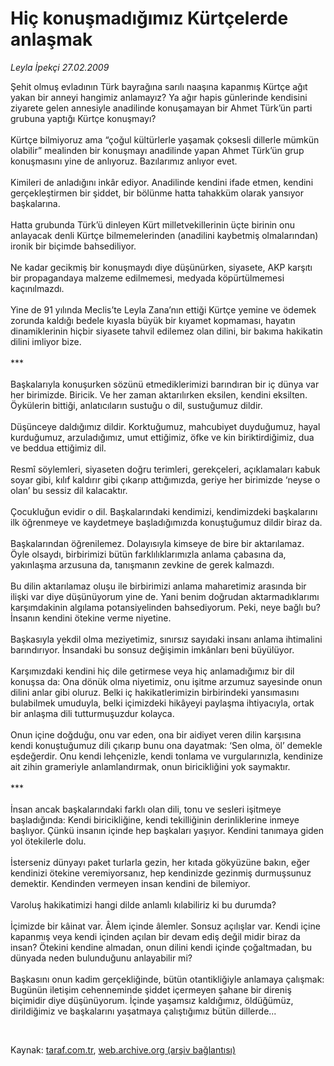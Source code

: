 # Hiç konuşmadığımız Kürtçelerde anlaşmak

*Leyla İpekçi 27.02.2009*

<div class="taraf_structure_2col_1zq">
<div class="margen_n">



 <p>Şehit olmuş evladının Türk bayrağına sarılı naaşına kapanmış Kürtçe ağıt yakan bir anneyi hangimiz anlamayız? Ya ağır hapis günlerinde kendisini ziyarete gelen annesiyle anadilinde konuşamayan bir Ahmet Türk’ün parti grubuna yaptığı Kürtçe konuşmayı? <br/><br/>Kürtçe bilmiyoruz ama “çoğul kültürlerle yaşamak çoksesli dillerle mümkün olabilir” mealinden bir konuşmayı anadilinde yapan Ahmet Türk’ün grup konuşmasını yine de anlıyoruz. Bazılarımız anlıyor evet. <br/><br/>Kimileri de anladığını inkâr ediyor. Anadilinde kendini ifade etmen, kendini gerçekleştirmen bir şiddet, bir bölünme hatta tahakküm olarak yansıyor başkalarına. <br/><br/>Hatta grubunda Türk’ü dinleyen Kürt milletvekillerinin üçte birinin onu anlayacak denli Kürtçe bilmemelerinden (anadilini kaybetmiş olmalarından) ironik bir biçimde bahsediliyor. <br/><br/>Ne kadar gecikmiş bir konuşmaydı diye düşünürken, siyasete, AKP karşıtı bir propagandaya malzeme edilmemesi, medyada köpürtülmemesi kaçınılmazdı. <br/><br/>Yine de 91 yılında Meclis’te Leyla Zana’nın ettiği Kürtçe yemine ve ödemek zorunda kaldığı bedele kıyasla büyük bir kıyamet kopmaması, hayatın dinamiklerinin hiçbir siyasete tahvil edilemez olan dilini, bir bakıma hakikatin dilini imliyor bize. <br/><br/>*** <br/><br/>Başkalarıyla konuşurken sözünü etmediklerimizi barındıran bir iç dünya var her birimizde. Biricik. Ve her zaman aktarılırken eksilen, kendini eksilten. Öykülerin bittiği, anlatıcıların sustuğu o dil, sustuğumuz dildir. <br/><br/>Düşünceye daldığımız dildir. Korktuğumuz, mahcubiyet duyduğumuz, hayal kurduğumuz, arzuladığımız, umut ettiğimiz, öfke ve kin biriktirdiğimiz, dua ve beddua ettiğimiz dil. <br/><br/>Resmî söylemleri, siyaseten doğru terimleri, gerekçeleri, açıklamaları kabuk soyar gibi, kılıf kaldırır gibi çıkarıp attığımızda, geriye her birimizde ‘neyse o olan’ bu sessiz dil kalacaktır. <br/><br/>Çocukluğun evidir o dil. Başkalarındaki kendimizi, kendimizdeki başkalarını ilk öğrenmeye ve kaydetmeye başladığımızda konuştuğumuz dildir biraz da. <br/><br/>Başkalarından öğrenilemez. Dolayısıyla kimseye de bire bir aktarılamaz. Öyle olsaydı, birbirimizi bütün farklılıklarımızla anlama çabasına da, yakınlaşma arzusuna da, tanışmanın zevkine de gerek kalmazdı. <br/><br/>Bu dilin aktarılamaz oluşu ile birbirimizi anlama maharetimiz arasında bir ilişki var diye düşünüyorum yine de. Yani benim doğrudan aktarmadıklarımı karşımdakinin algılama potansiyelinden bahsediyorum. Peki, neye bağlı bu? İnsanın kendini ötekine verme niyetine. <br/><br/>Başkasıyla yekdil olma meziyetimiz, sınırsız sayıdaki insanı anlama ihtimalini barındırıyor. İnsandaki bu sonsuz değişimin imkânları beni büyülüyor. <br/><br/>Karşımızdaki kendini hiç dile getirmese veya hiç anlamadığımız bir dil konuşsa da: Ona dönük olma niyetimiz, onu işitme arzumuz sayesinde onun dilini anlar gibi oluruz. Belki iç hakikatlerimizin birbirindeki yansımasını bulabilmek umuduyla, belki içimizdeki hikâyeyi paylaşma ihtiyacıyla, ortak bir anlaşma dili tutturmuşuzdur kolayca. <br/><br/>Onun içine doğduğu, onu var eden, ona bir aidiyet veren dilin karşısına kendi konuştuğumuz dili çıkarıp bunu ona dayatmak: ‘Sen olma, öl’ demekle eşdeğerdir. Onu kendi lehçenizle, kendi tonlama ve vurgularınızla, kendinize ait zihin grameriyle anlamlandırmak, onun biricikliğini yok saymaktır. <br/><br/>*** <br/><br/>İnsan ancak başkalarındaki farklı olan dili, tonu ve sesleri işitmeye başladığında: Kendi biricikliğine, kendi tekilliğinin derinliklerine inmeye başlıyor. Çünkü insanın içinde hep başkaları yaşıyor. Kendini tanımaya giden yol ötekilerle dolu. <br/><br/>İsterseniz dünyayı paket turlarla gezin, her kıtada gökyüzüne bakın, eğer kendinizi ötekine veremiyorsanız, hep kendinizde gezinmiş durmuşsunuz demektir. Kendinden vermeyen insan kendini de bilemiyor. <br/><br/>Varoluş hakikatimizi hangi dilde anlamlı kılabiliriz ki bu durumda? <br/><br/>İçimizde bir kâinat var. Âlem içinde âlemler. Sonsuz açılışlar var. Kendi içine kapanmış veya kendi içinden açılan bir devam ediş değil midir biraz da insan? Ötekini kendine almadan, onun dilini kendi içinde çoğaltmadan, bu dünyada neden bulunduğunu anlayabilir mi? <br/><br/>Başkasını onun kadim gerçekliğinde, bütün otantikliğiyle anlamaya çalışmak: Bugünün iletişim cehenneminde şiddet içermeyen şahane bir direniş biçimidir diye düşünüyorum. İçinde yaşamsız kaldığımız, öldüğümüz, dirildiğimiz ve başkalarını yaşatmaya çalıştığımız bütün dillerde... </p>

<br/>


<div id="taraf_not">
</div>

</div>


</div>

Kaynak: [taraf.com.tr](http://www.taraf.com.tr:80/makale/4222.htm), [web.archive.org (arşiv bağlantısı)](http://web.archive.org/web/20090324053018/http://www.taraf.com.tr:80/makale/4222.htm)
